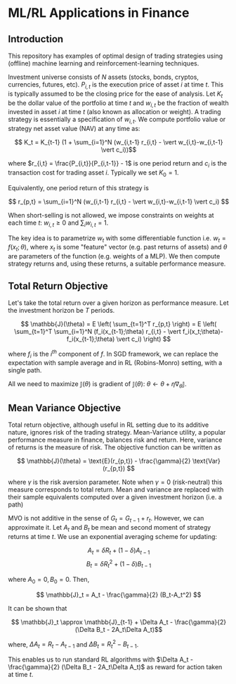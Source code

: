 # ML/RL Applications in Finance

## Introduction
This repository has examples of optimal design of trading strategies using (offline) machine learning and reinforcement-learning techniques.

Investment universe consists of $N$ assets (stocks, bonds, cryptos, currencies, futures, etc). $P_{i,t}$ is the execution price of asset $i$ at time $t$. This is typically assumed to be the closing price for the ease of analysis. Let $K_t$ be the dollar value of the portfolio at time $t$ and $w_{i,t}$ be the fraction of wealth invested in asset $i$ at time $t$ (also known as allocation or weight). A trading strategy is essentially a specification of $w_{i,t}$. We compute portfolio value or strategy net asset value (NAV) at any time as:

$$ K_t = K_{t-1} (1 + \sum_{i=1}^N (w_{i,t-1} r_{i,t} - \vert w_{i,t}-w_{i,t-1} \vert c_i))$$

where $r_{i,t} = \frac{P_{i,t}}{P_{i,t-1}} - 1$ is one period return and $c_i$ is the transaction cost for trading asset $i$. Typically we set $K_0=1$.

Equivalently, one period return of this strategy is

$$ r_{p,t} = \sum_{i=1}^N (w_{i,t-1} r_{i,t} - \vert w_{i,t}-w_{i,t-1} \vert c_i) $$

When short-selling is not allowed, we impose constraints on weights at each time $t$: $w_{i,t}\geq 0$ and $\sum_i w_{i,t} = 1$.

The key idea is to parametrize $w_t$ with some differentiable function i.e. $w_t = f(x_t; \theta)$, where $x_t$ is some "feature" vector (e.g. past returns of assets) and $\theta$ are parameters of the function (e.g. weights of a MLP). We then compute strategy returns and, using these returns, a suitable performance measure.

## Total Return Objective
Let's take the total return over a given horizon as performance measure. Let the investment horizon be $T$ periods.

$$ \mathbb{J}(\theta) = E \left( \sum_{t=1}^T r_{p,t} \right) = E \left( \sum_{t=1}^T \sum_{i=1}^N (f_i(x_{t-1};\theta) r_{i,t} - \vert f_i(x_t;\theta)-f_i(x_{t-1};\theta) \vert c_i) \right) $$

where $f_i$ is the $i^{th}$ component of $f$. In SGD framework, we can replace the expectation with sample average and in RL (Robins-Monro) setting, with a single path.

All we need to maximize $\mathbb{J}(\theta)$ is gradient of $\mathbb{J}(\theta)$: $\theta \leftarrow \theta + \eta \nabla_\theta\mathbb{J}$.


## Mean Variance Objective
Total return objective, although useful in RL setting due to its additive nature, ignores risk of the trading strategy. Mean-Variance utility, a popular performance measure in finance, balances risk and return. Here, variance of returns is the measure of risk. The objective function can be written as

$$ \mathbb{J}(\theta) = \text{E}(r_{p,t}) - \frac{\gamma}{2} \text{Var}(r_{p,t}) $$

where $\gamma$ is the risk aversion parameter. Note when $\gamma=0$ (risk-neutral) this measure corresponds to total return. Mean and variance are replaced with their sample equivalents computed over a given investment horizon (i.e. a path)

MVO is not additive in the sense of $G_t = G_{t-1} + r_t$. However, we can approximate it. Let $A_t$ and $B_t$ be mean and second moment of strategy returns at time $t$. We use an exponential averaging scheme for updating:

$$A_t = \delta R_t + (1-\delta) A_{t-1}$$
$$B_t = \delta R_t^2 + (1-\delta) B_{t-1}$$

where $A_0 = 0, B_0=0$. Then,

$$ \mathbb{J}_t = A_t - \frac{\gamma}{2} (B_t-A_t^2) $$

It can be shown that

$$ \mathbb{J}_t \approx \mathbb{J}_{t-1} + \Delta A_t - \frac{\gamma}{2} (\Delta B_t - 2A_t\Delta A_t)$$

where, $\Delta A_t = R_t - A_{t-1}$ and $\Delta B_t = R_t^2 - B_{t-1}$.

This enables us to run standard RL algorithms with $\Delta A_t - \frac{\gamma}{2} (\Delta B_t - 2A_t\Delta A_t)$ as reward for action taken at time $t$.
